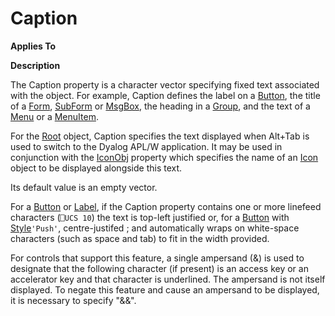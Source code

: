 



<h1 class="heading"><span class="name">Caption</span></h1>

**Applies To**


**Description**


The Caption property is a character vector specifying fixed text associated with the object. For example, Caption defines the label on a [Button](./button.md), the title of a [Form](./form.md), [SubForm](./subform.md) or [MsgBox](./msgbox.md), the heading in a [Group](./group.md), and the text of a [Menu](./menu.md) or a [MenuItem](./menuitem.md).


For the [Root](./root.md) object, Caption specifies the text displayed when Alt+Tab is used to switch to the Dyalog APL/W application. It may be used in conjunction with the [IconObj](iconobj.md) property which specifies the name of an [Icon](./icon.md) object to be displayed alongside this text.


Its default value is an empty vector.


For a [Button](./button.md) or [Label](./label.md), if the Caption property  contains one or more linefeed characters (`⎕UCS 10`) the text is top-left justified or, for a [Button](./button.md) with [Style](style.md)`'Push'`, centre-justifed ;  and automatically wraps on white-space characters (such as space and tab) to fit in the width provided.


For controls that support this feature, a single ampersand (&) is used to designate that the following character (if present) is an access key or an accelerator key and that character is underlined. The ampersand is not itself displayed. To negate this feature and cause an ampersand to be displayed, it is necessary to specify "&&".


